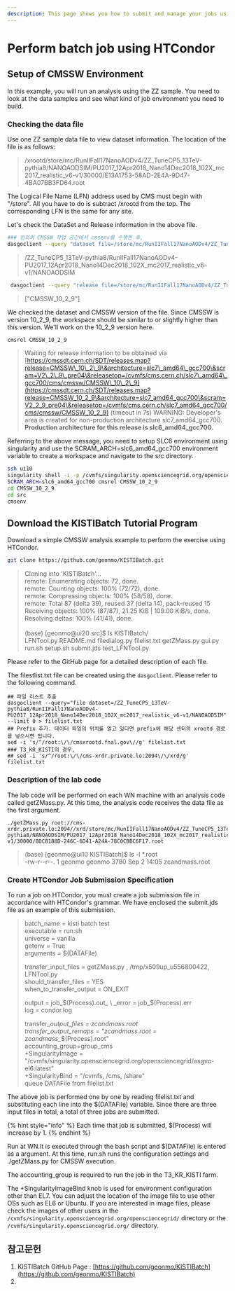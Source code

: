 ```yaml
---
description: This page shows you how to submit and manage your jobs using HTCondor.
---
```


# Perform batch job using HTCondor

## Setup of CMSSW  Environment

In this example, you will run an analysis using the ZZ sample. You need to look at the data samples and see what kind of job environment you need to build.

### Checking the data file

Use one ZZ sample data file to view dataset information. The location of the file is as follows:

> /xrootd/store/mc/RunIIFall17NanoAODv4/ZZ\_TuneCP5\_13TeV-pythia8/NANOAODSIM/PU2017\_12Apr2018\_Nano14Dec2018\_102X\_mc2017\_realistic\_v6-v1/30000/E13A1753-58AD-2E4A-9D47-4BA07BB3FD64.root

The Logical File Name (LFN) address used by CMS must begin with "/store". All you have to do is subtract /xrootd from the top. The corresponding LFN is the same for any site.

Let's check the DataSet and Release information in the above file.

```bash
### 임의의 CMSSW 작업 공간에서 cmsenv를 수행한 후,
dasgoclient --query "dataset file=/store/mc/RunIIFall17NanoAODv4/ZZ_TuneCP5_13TeV-pythia8/NANOAODSIM/PU2017_12Apr2018_Nano14Dec2018_102X_mc2017_realistic_v6-v1/30000/E13A1753-58AD-2E4A-9D47-4BA07BB3FD64.root"
```

> /ZZ\_TuneCP5\_13TeV-pythia8/RunIIFall17NanoAODv4-PU2017\_12Apr2018\_Nano14Dec2018\_102X\_mc2017\_realistic\_v6-v1/NANOAODSIM

```bash
 dasgoclient --query "release file=/store/mc/RunIIFall17NanoAODv4/ZZ_TuneCP5_13TeV-pythia8/NANOAODSIM/PU2017_12Apr2018_Nano14Dec2018_102X_mc2017_realistic_v6-v1/30000/E13A1753-58AD-2E4A-9D47-4BA07BB3FD64.root"
```

> \["CMSSW\_10\_2\_9"]

We checked the dataset and CMSSW version of the file. Since CMSSW is version 10\_2\_9, the workspace should be similar to or slightly higher than this version. We'll work on the 10\_2\_9 version here.

```bash
cmsrel CMSSW_10_2_9
```

> Waiting for release information to be obtained via [https://cmssdt.cern.ch/SDT/releases.map?release=CMSSW\_10\_2\_9\&architecture=slc7\_amd64\_gcc700\&scram=V2\_2\_9\_pre04\&releasetop=/cvmfs/cms.cern.ch/slc7\_amd64\_gcc700/cms/cmssw/CMSSW\_10\_2\_9](https://cmssdt.cern.ch/SDT/releases.map?release=CMSSW_10_2_9\&architecture=slc7_amd64_gcc700\&scram=V2_2_9_pre04\&releasetop=/cvmfs/cms.cern.ch/slc7_amd64_gcc700/cms/cmssw/CMSSW_10_2_9) (timeout in 7s) WARNING: Developer's area is created for non-production architecture slc7\_amd64\_gcc700. **Production architecture for this release is slc6\_amd64\_gcc700.**

Referring to the above message, you need to setup SLC6 environment using singularity and use the SCRAM\_ARCH=slc6\_amd64\_gcc700 environment variable to create a workspace and navigate to the src directory.

```bash
ssh ui10
singularity shell -i -p /cvmfs/singularity.opensciencegrid.org/opensciencegrid/osgvo-el6:latest
SCRAM_ARCH=slc6_amd64_gcc700 cmsrel CMSSW_10_2_9
cd CMSSW_10_2_9
cd src
cmsenv
```

## Download the KISTIBatch Tutorial Program&#x20;

Download a simple CMSSW analysis example to perform the exercise using HTCondor.

```bash
git clone https://github.com/geonmo/KISTIBatch.git
```

> Cloning into 'KISTIBatch'... \
> remote: Enumerating objects: 72, done. \
> remote: Counting objects: 100% (72/72), done. \
> remote: Compressing objects: 100% (58/58), done. \
> remote: Total 87 (delta 39), reused 37 (delta 14), pack-reused 15 Receiving objects: 100% (87/87), 21.25 KiB | 109.00 KiB/s, done. Resolving deltas: 100% (41/41), done. \
> \
> (base) \[geonmo@ui20 src]$ ls KISTIBatch/ \
> LFNTool.py README.md filedialog.py filelist.txt getZMass.py gui.py run.sh setup.sh submit.jds test\_LFNTool.py

Please refer to the GitHub page for a detailed description of each file.

The filestlist.txt file can be created using the `dasgoclient`. Please refer to the following command.

```
## 파일 리스트 추출
dasgoclient --query="file dataset=/ZZ_TuneCP5_13TeV-pythia8/RunIIFall17NanoAODv4-PU2017_12Apr2018_Nano14Dec2018_102X_mc2017_realistic_v6-v1/NANOAODSIM" --limit 0 > filelist.txt
## Prefix 추가. 데이터 파일의 위치를 알고 있다면 prefix에 해당 센터의 xrootd 경로를 넣으시면 됩니다.
sed -i 's/^/root:\/\/cmsxrootd.fnal.gov\//g' filelist.txt
### T3_KR_KISTI의 경우,
## sed -i 's/^/root:\/\/cms-xrdr.private.lo:2094\/\/xrd/g' filelist.txt
```

### Description of the lab code

The lab code will be performed on each WN machine with an analysis code called getZMass.py. At this time, the analysis code receives the data file as the first argument.

```
./getZMass.py root://cms-xrdr.private.lo:2094//xrd/store/mc/RunIIFall17NanoAODv4/ZZ_TuneCP5_13TeV-pythia8/NANOAODSIM/PU2017_12Apr2018_Nano14Dec2018_102X_mc2017_realistic_v6-v1/30000/8DC8188D-246C-6D41-A24A-78C0CBBC6F17.root
```

> (base) \[geonmo@ui10 KISTIBatch]$ ls -l \*.root \
> -rw-r--r--. 1 geonmo geonmo 3780 Sep 2 14:05 zcandmass.root

### Create HTCondor Job Submission Specification

To run a job on HTCondor, you must create a job submission file in accordance with HTCondor's grammar. We have enclosed the submit.jds file as an example of this submission.

> batch\_name = kisti batch test \
> executable = run.sh \
> universe = vanilla \
> getenv = True\
> arguments = $(DATAFile)&#x20;
>
> transfer\_input\_files = getZMass.py , /tmp/x509up\_u556800422, LFNTool.py\
> should\_transfer\_files = YES \
> when\_to\_transfer\_output = ON\_EXIT
>
> output = jo&#x62;_$(Process).out_ \
> _error = job_$(Process).err \
> log = condor.log
>
> transfer\__output\_files = zcandmass.root_ \
> _transfer\_output\_remaps = "zcandmass.root = zcandmass\__$(Process).root"\
> accounting\_group=group\_cms\
> +SingularityImage = "/cvmfs/singularity.opensciencegrid.org/opensciencegrid/osgvo-el6:latest" \
> +SingularityBind = "/cvmfs, /cms, /share"\
> queue DATAFile from filelist.txt

The above job is performed one by one by reading filelist.txt and substituting each line into the $(DATAFile) variable. Since there are three input files in total, a total of three jobs are submitted.

{% hint style="info" %}
Each time that job is submitted, $(Process) will increase by 1.
{% endhint %}

Run at WN.It is executed through the bash script and $(DATAFile) is entered as a argument. At this time, run.sh runs the configuration settings and ./getZMass.py for CMSSW execution.

The accounting\_group is required to run the job in the T3\_KR\_KISTI farm.

The +SingularityImageBind knob is used for environment configuration other than EL7. You can adjust the location of the image file to use other OSs such as EL6 or Ubuntu. If you are interested in image files, please check the images of other users in the `/cvmfs/singularity.opensciencegrid.org/opensciencegrid/` directory or the `/cvmfs/singularity.opensciencegrid.org/` directory.

## 참고문헌

1. KISTIBatch GitHub Page : [https://github.com/geonmo/KISTIBatch](https://github.com/geonmo/KISTIBatch)
2.
